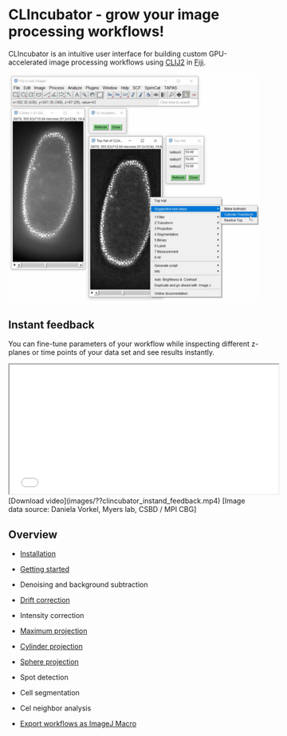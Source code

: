 # CLIncubator - grow your image processing workflows!
CLIncubator is an intuitive user interface for building custom GPU-accelerated image processing workflows using [CLIJ2](https://clij.github.io) in [Fiji](https://fiji.sc).

![Image](images/suggestions.png)


## Instant feedback
You can fine-tune parameters of your workflow while inspecting different z-planes or time points of your data set and see results instantly.
<iframe src="images/??clincubator_instand_feedback.mp4" width="540" height="260"></iframe>
[Download video](images/??clincubator_instand_feedback.mp4) [Image data source: Daniela Vorkel, Myers lab, CSBD / MPI CBG]



## Overview
* [Installation](https://clij.github.io/clincubator/installation)
* [Getting started](https://clij.github.io/clincubator/getting_started)


* Denoising and background subtraction
* [Drift correction](https://clij.github.io/clincubator/drift_correction)
* Intensity correction


* [Maximum projection](https://clij.github.io/clincubator/intensity_projection)
* [Cylinder projection](https://clij.github.io/clincubator/cylinder_projection)
* [Sphere projection](https://clij.github.io/clincubator/sphere_projection)
* Spot detection
* Cell segmentation
* Cel neighbor analysis

* [Export workflows as ImageJ Macro](https://clij.github.io/clincubator/macro_export)



